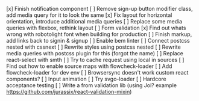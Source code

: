[x] Finish notification component
[ ] Remove sign-up button modifier class, add media query for it to look the same
[x] Fix layout for horizontal orientation, introduce additional media queries
[ ] Replace some media queries with flexbox, rethink layout
[ ] Form validation
[x] Find out whats wrong with robotolight font when building for production
[ ] Finish markup, add links back to signin & signup
[ ] Enable bem linter
[ ] Connect postcss nested with cssnext
[ ] Rewrite styles using postcss nested
[ ] Rewrite media queries with postcss plugin for this (forgot the name)
[ ] Replace react-select with smth
[ ] Try to cache request using local in sources
[ ] Find out how to enable source maps with flowcheck-loader
[ ] Add flowcheck-loader for dev env
[ ] Browsersync doesn't work custom react components?
[ ] Input animation
[ ] Try svgo-loader
[ ] Hardcore acceptance testing
[ ] Write a from validation lib (using Joi? example https://github.com/jurassix/react-validation-mixin)
